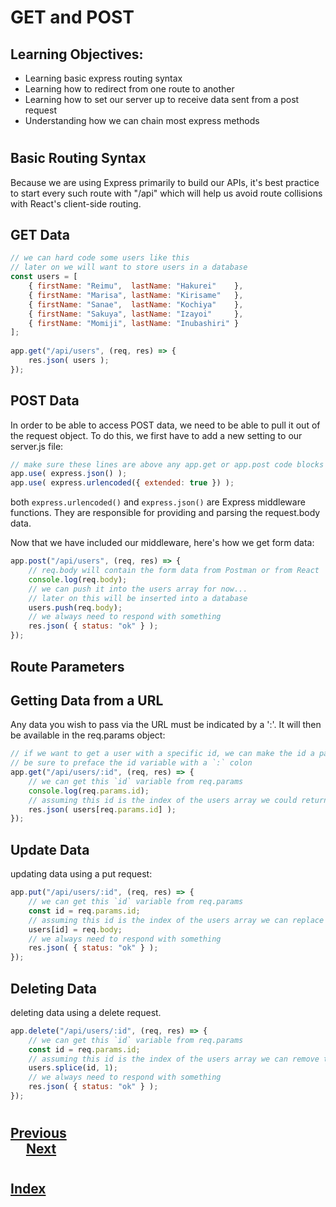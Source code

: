 # GET and POST

##  Learning Objectives:
*   Learning basic express routing syntax
*   Learning how to redirect from one route to another
*   Learning how to set our server up to receive data sent from a post request
*   Understanding how we can chain most express methods
  #
##  Basic Routing Syntax
Because we are using Express primarily to build our APIs, it's best practice to start every such route with "/api" which will help us avoid route collisions with React's client-side routing.

## GET Data
```js
// we can hard code some users like this
// later on we will want to store users in a database
const users = [
    { firstName: "Reimu",  lastName: "Hakurei"    },
    { firstName: "Marisa", lastName: "Kirisame"   },
    { firstName: "Sanae",  lastName: "Kochiya"    },
    { firstName: "Sakuya", lastName: "Izayoi"     },
    { firstName: "Momiji", lastName: "Inubashiri" }
];
    
app.get("/api/users", (req, res) => {
    res.json( users );
});
```

##  POST Data
In order to be able to access POST data, we need to be able to pull it out of the request object. To do this, we first have to add a new setting to our server.js file:


```js
// make sure these lines are above any app.get or app.post code blocks
app.use( express.json() );
app.use( express.urlencoded({ extended: true }) );
```

both `express.urlencoded()` and `express.json()` are Express middleware functions. They are responsible for providing and parsing the request.body data.


Now that we have included our middleware, here's how we get form data:


```js
app.post("/api/users", (req, res) => {
    // req.body will contain the form data from Postman or from React
    console.log(req.body);
    // we can push it into the users array for now...
    // later on this will be inserted into a database
    users.push(req.body);
    // we always need to respond with something
    res.json( { status: "ok" } );
});
```

##  __Route Parameters__
##  Getting Data from a URL
Any data you wish to pass via the URL must be indicated by a ':'.  It will then be available in the req.params object:
```js
// if we want to get a user with a specific id, we can make the id a part of the url
// be sure to preface the id variable with a `:` colon
app.get("/api/users/:id", (req, res) => {
    // we can get this `id` variable from req.params
    console.log(req.params.id);
    // assuming this id is the index of the users array we could return one user this way
    res.json( users[req.params.id] );
});
```

##  Update Data
updating data using a put request:
```js
app.put("/api/users/:id", (req, res) => {
    // we can get this `id` variable from req.params
    const id = req.params.id;
    // assuming this id is the index of the users array we can replace the user like so
    users[id] = req.body;
    // we always need to respond with something
    res.json( { status: "ok" } );
});
```

##  Deleting Data
deleting data using a delete request.
```js
app.delete("/api/users/:id", (req, res) => {
    // we can get this `id` variable from req.params
    const id = req.params.id;
    // assuming this id is the index of the users array we can remove the user like so
    users.splice(id, 1);
    // we always need to respond with something
    res.json( { status: "ok" } );
});
```
#
## [Previous](./004_Express_Nodemon.md)<span>&nbsp;&nbsp;&nbsp;&nbsp;&nbsp;&nbsp;&nbsp;&nbsp;&nbsp;&nbsp;&nbsp;&nbsp;&nbsp;&nbsp;&nbsp;&nbsp;&nbsp;&nbsp;&nbsp;&nbsp;&nbsp;&nbsp;&nbsp;&nbsp;&nbsp;&nbsp;&nbsp;&nbsp;&nbsp;&nbsp;&nbsp;&nbsp;&nbsp;&nbsp;&nbsp;&nbsp;&nbsp;&nbsp;&nbsp;&nbsp;&nbsp;&nbsp;&nbsp;&nbsp;&nbsp;&nbsp;&nbsp;&nbsp;&nbsp;&nbsp;&nbsp;&nbsp;&nbsp;&nbsp;&nbsp;&nbsp;&nbsp;&nbsp;&nbsp;&nbsp;&nbsp;&nbsp;&nbsp;&nbsp;&nbsp;&nbsp;&nbsp;&nbsp;&nbsp;&nbsp;&nbsp;&nbsp;&nbsp;&nbsp;&nbsp;&nbsp;&nbsp;&nbsp;&nbsp;&nbsp;&nbsp;&nbsp;&nbsp;&nbsp;&nbsp;&nbsp;&nbsp;</span> [Next](./006_Folder_Structure.md)
#
##  [Index](../Index.md)